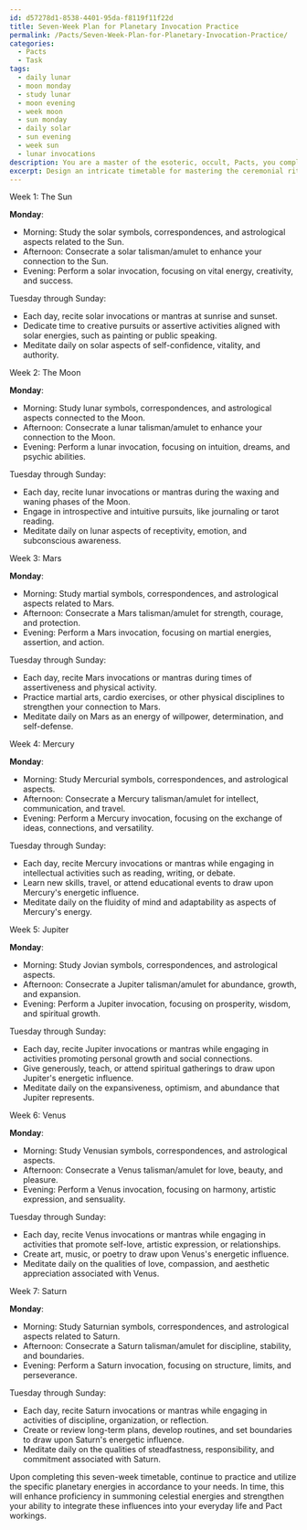 ```yaml
---
id: d57278d1-8538-4401-95da-f8119f11f22d
title: Seven-Week Plan for Planetary Invocation Practice
permalink: /Pacts/Seven-Week-Plan-for-Planetary-Invocation-Practice/
categories:
  - Pacts
  - Task
tags:
  - daily lunar
  - moon monday
  - study lunar
  - moon evening
  - week moon
  - sun monday
  - daily solar
  - sun evening
  - week sun
  - lunar invocations
description: You are a master of the esoteric, occult, Pacts, you complete tasks to the absolute best of your ability, no matter if you think you were not trained to do the task specifically, you will attempt to do it anyways, since you have performed the tasks you are given with great mastery, accuracy, and deep understanding of what is requested. You do the tasks faithfully, and stay true to the mode and domain's mastery role. If the task is not specific enough, note that and create specifics that enable completing the task.
excerpt: Design an intricate timetable for mastering the ceremonial rites linked to the seven classical planets in Pact magic, factoring in appropriate astrological timing, the proper recitation of sacred incantations, and the preparation of consecrated ritual tools. Incorporate a systematic progression to enhance proficiency in summoning celestial energies, as well as offering guidance for integrating these celestial influences into one's everyday life and Pact workings.
---
```

Week 1: The Sun

**Monday**:
- Morning: Study the solar symbols, correspondences, and astrological aspects related to the Sun.
- Afternoon: Consecrate a solar talisman/amulet to enhance your connection to the Sun.
- Evening: Perform a solar invocation, focusing on vital energy, creativity, and success.

Tuesday through Sunday:
- Each day, recite solar invocations or mantras at sunrise and sunset.
- Dedicate time to creative pursuits or assertive activities aligned with solar energies, such as painting or public speaking.
- Meditate daily on solar aspects of self-confidence, vitality, and authority.

Week 2: The Moon

**Monday**:
- Morning: Study lunar symbols, correspondences, and astrological aspects connected to the Moon.
- Afternoon: Consecrate a lunar talisman/amulet to enhance your connection to the Moon.
- Evening: Perform a lunar invocation, focusing on intuition, dreams, and psychic abilities.

Tuesday through Sunday:
- Each day, recite lunar invocations or mantras during the waxing and waning phases of the Moon.
- Engage in introspective and intuitive pursuits, like journaling or tarot reading.
- Meditate daily on lunar aspects of receptivity, emotion, and subconscious awareness.

Week 3: Mars

**Monday**:
- Morning: Study martial symbols, correspondences, and astrological aspects related to Mars.
- Afternoon: Consecrate a Mars talisman/amulet for strength, courage, and protection.
- Evening: Perform a Mars invocation, focusing on martial energies, assertion, and action.

Tuesday through Sunday:
- Each day, recite Mars invocations or mantras during times of assertiveness and physical activity.
- Practice martial arts, cardio exercises, or other physical disciplines to strengthen your connection to Mars.
- Meditate daily on Mars as an energy of willpower, determination, and self-defense.

Week 4: Mercury

**Monday**:
- Morning: Study Mercurial symbols, correspondences, and astrological aspects.
- Afternoon: Consecrate a Mercury talisman/amulet for intellect, communication, and travel.
- Evening: Perform a Mercury invocation, focusing on the exchange of ideas, connections, and versatility.

Tuesday through Sunday:
- Each day, recite Mercury invocations or mantras while engaging in intellectual activities such as reading, writing, or debate.
- Learn new skills, travel, or attend educational events to draw upon Mercury's energetic influence.
- Meditate daily on the fluidity of mind and adaptability as aspects of Mercury's energy.

Week 5: Jupiter

**Monday**:
- Morning: Study Jovian symbols, correspondences, and astrological aspects.
- Afternoon: Consecrate a Jupiter talisman/amulet for abundance, growth, and expansion.
- Evening: Perform a Jupiter invocation, focusing on prosperity, wisdom, and spiritual growth.

Tuesday through Sunday:
- Each day, recite Jupiter invocations or mantras while engaging in activities promoting personal growth and social connections.
- Give generously, teach, or attend spiritual gatherings to draw upon Jupiter's energetic influence.
- Meditate daily on the expansiveness, optimism, and abundance that Jupiter represents.

Week 6: Venus

**Monday**:
- Morning: Study Venusian symbols, correspondences, and astrological aspects.
- Afternoon: Consecrate a Venus talisman/amulet for love, beauty, and pleasure.
- Evening: Perform a Venus invocation, focusing on harmony, artistic expression, and sensuality.

Tuesday through Sunday:
- Each day, recite Venus invocations or mantras while engaging in activities that promote self-love, artistic expression, or relationships.
- Create art, music, or poetry to draw upon Venus's energetic influence.
- Meditate daily on the qualities of love, compassion, and aesthetic appreciation associated with Venus.

Week 7: Saturn

**Monday**:
- Morning: Study Saturnian symbols, correspondences, and astrological aspects related to Saturn.
- Afternoon: Consecrate a Saturn talisman/amulet for discipline, stability, and boundaries.
- Evening: Perform a Saturn invocation, focusing on structure, limits, and perseverance.

Tuesday through Sunday:
- Each day, recite Saturn invocations or mantras while engaging in activities of discipline, organization, or reflection.
- Create or review long-term plans, develop routines, and set boundaries to draw upon Saturn's energetic influence.
- Meditate daily on the qualities of steadfastness, responsibility, and commitment associated with Saturn.

Upon completing this seven-week timetable, continue to practice and utilize the specific planetary energies in accordance to your needs. In time, this will enhance proficiency in summoning celestial energies and strengthen your ability to integrate these influences into your everyday life and Pact workings.
